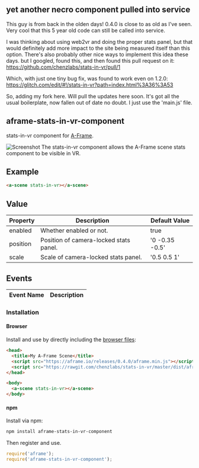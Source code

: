 ## yet another necro component pulled into service

This guy is from back in the olden days! 0.4.0 is close to as old as I've seen. Very cool that this 5 year old code can still be called into service.

I was thinking about using web2vr and doing the proper stats panel, but that would definitely add more impact to the site being measured itself than this option. There's also probably other nice ways to implement this idea these days. but I googled, found this, and then found this pull request on it:
https://github.com/chenzlabs/stats-in-vr/pull/1

Which, with just one tiny bug fix, was found to work even on 1.2.0: https://glitch.com/edit/#!/stats-in-vr?path=index.html%3A36%3A53

So, adding my fork here. Will pull the updates here soon. It's got all the usual boilerplate, now fallen out of date no doubt. I just use the 'main.js' file.

## aframe-stats-in-vr-component

stats-in-vr component for [A-Frame](https://aframe.io).

![Screenshot](https://chenzlabs.github.io/stats-in-vr/pc-screenshot.png)
The stats-in-vr component allows the A-Frame scene stats component to be visible in VR.

## Example

```html
<a-scene stats-in-vr></a-scene>
```

## Value

| Property             | Description                                        | Default Value        |
|----------------------|----------------------------------------------------|----------------------|
| enabled              | Whether enabled or not.                            | true                 |
| position             | Position of camera-locked stats panel.             | '0 -0.35 -0.5'       |
| scale                | Scale of camera-locked stats panel.                | '0.5 0.5 1'          |

## Events

| Event Name   | Description             |
| ----------   | -----------             |

### Installation

#### Browser

Install and use by directly including the [browser files](dist):

```html
<head>
  <title>My A-Frame Scene</title>
  <script src="https://aframe.io/releases/0.4.0/aframe.min.js"></script>
  <script src="https://rawgit.com/chenzlabs/stats-in-vr/master/dist/aframe-stats-in-vr-component.min.js"></script>
</head>

<body>
  <a-scene stats-in-vr></a-scene>
</body>
```

#### npm

Install via npm:

```bash
npm install aframe-stats-in-vr-component
```

Then register and use.

```js
require('aframe');
require('aframe-stats-in-vr-component');
```
